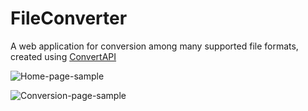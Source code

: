 # FileConverter
A web application for conversion among many supported file formats, created using [ConvertAPI](https://www.convertapi.com/)

![Home-page-sample](https://user-images.githubusercontent.com/78582744/221009807-629c29e3-4f1f-4ef5-9e92-df4b3211be8f.png)

![Conversion-page-sample](https://user-images.githubusercontent.com/78582744/221009917-7a6c183b-e50e-4bac-a542-14e5ee39030d.png)

